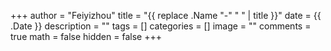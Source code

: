 +++
author = "Feiyizhou"
title = "{{ replace .Name "-" " " | title }}"
date = {{ .Date }}
description = ""
tags = []
categories = []
image = ""
comments = true
math = false
hidden = false
+++